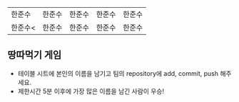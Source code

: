 <table>
      <tbody>
        <tr>
          <td>한준수</td>
          <td>한준수</td>
          <td>한준수</td>
          <td>한준수</td>
          <td>한준수<//td>
        </tr>
        <tr>
          <td>한준수<</td>
          <td>한준수</</td>
          <td>한준수<//td>
          <td>한준수</</td>
          <td>한준수</td> 
        </tr>
      </tbody>
</table>

## 땅따먹기 게임

- 테이블 시트에 본인의 이름을 남기고 팀의 repository에 add, commit, push 해주세요.
- 제한시간 5분 이후에 가장 많은 이름을 남긴 사람이 우승!
